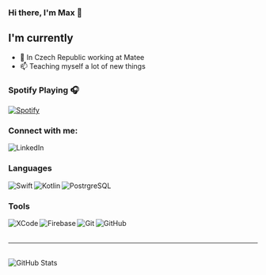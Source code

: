 ### Hi there, I'm Max 👋

## I'm currently
- 👀 In Czech Republic working at Matee
- 📫 Teaching myself a lot of new things

### Spotify Playing 🎧
[![Spotify](https://spotify-github-profile.vercel.app/api/view?uid=313mhzf45phrriiwvawj5hlmp2ue&cover_image=true&theme=default&show_offline=false&background_color=121212&interchange=false)](https://open.spotify.com/user/313mhzf45phrriiwvawj5hlmp2ue)

### Connect with me:
[<img align="left" alt="LinkedIn" src="https://img.shields.io/badge/LinkedIn-0077B5?style=for-the-badge&logo=linkedin&logoColor=white" />][linkedin]

<br />

### Languages
[<img align="left" alt="Swift" src="https://img.shields.io/badge/Swift-FA7343?style=for-the-badge&logo=swift&logoColor=white">][linkedin]
[<img align="left" alt="Kotlin" src="https://img.shields.io/badge/Kotlin-323330?style=for-the-badge&logo=kotlin&logoColor=F7DF1E">][linkedin]
[<img align="left" alt="PostrgreSQL" src="https://img.shields.io/badge/PostgreSQL-00000F?style=for-the-badge&logo=postgresql&logoColor=white">][linkedin]

<br />

### Tools
[<img align="left" alt="XCode" src="https://img.shields.io/badge/Xcode-007ACC?style=for-the-badge&logo=Xcode&logoColor=white">][linkedin]
[<img align="left" alt="Firebase" src="https://img.shields.io/badge/firebase-ffca28?style=for-the-badge&logo=firebase&logoColor=white">][linkedin]
[<img align="left" alt="Git" src="https://img.shields.io/badge/Git-F05032?style=for-the-badge&logo=git&logoColor=white">][linkedin]
[<img align="left" alt="GitHub" src="https://img.shields.io/badge/GitHub-100000?style=for-the-badge&logo=github&logoColor=white">][linkedin]

<br />
<br />

---

<br />

<img align="left" alt="GitHub Stats" src="https://github-readme-stats-tonnycs.vercel.app/api?username=maxkup19&show_icons=true&hide_border=true&hide=stars,contribs,issues)">

[linkedin]: https://www.linkedin.com/in/maksym-kupchenko/
